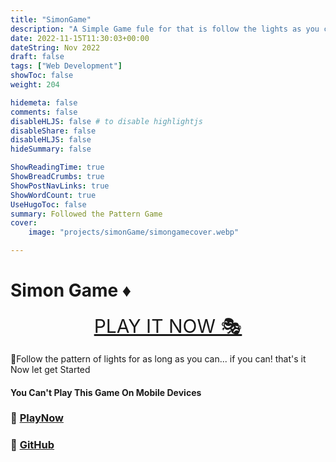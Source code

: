 ```yaml
---
title: "SimonGame"
description: "A Simple Game fule for that is follow the lights as you can"
date: 2022-11-15T11:30:03+00:00
dateString: Nov 2022
draft: false
tags: ["Web Development"]
showToc: false
weight: 204

hidemeta: false
comments: false
disableHLJS: false # to disable highlightjs
disableShare: false
disableHLJS: false
hideSummary: false

ShowReadingTime: true
ShowBreadCrumbs: true
ShowPostNavLinks: true
ShowWordCount: true
UseHugoToc: false
summary: Followed the Pattern Game
cover:
    image: "projects/simonGame/simongamecover.webp"

---
```


# Simon Game ♦

<p align="center">
<a style="font-size:30px" href="http://awaismustafa.com/game">PLAY IT NOW 🎭</a>
</p>
🧨Follow the pattern of lights for as long as you can... if you can! that's it Now let get Started

#### You Can't Play This Game On Mobile Devices

### 🔗 [PlayNow](http://awaismustafa,com/game)
### 🔗 [GitHub](https://github.com/awwais/game)


